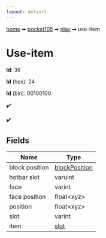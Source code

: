 ```yaml
---
layout: default
---
```


[home](/) ➡ [pocket105](/protocol/pocket105) ➡ [play](/protocol/pocket105/play) ➡ use-item

# Use-item

**Id**: 36

**Id** (hex): 24

**Id** (bin): 00100100

✔️

✔️

## Fields

Name | Type
---|---
block position | [blockPosition](/protocol/pocket105/types/block-position)
hotbar slot | varuint
face | varint
face position | float&lt;xyz&gt;
position | float&lt;xyz&gt;
slot | varint
item | [slot](/protocol/pocket105/types/slot)

